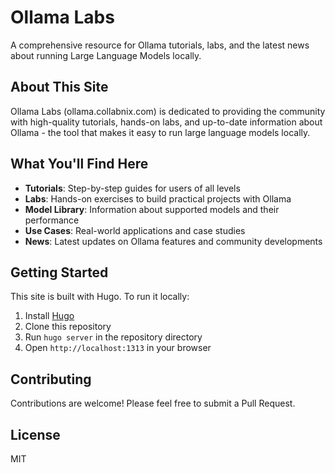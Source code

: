 # Ollama Labs

A comprehensive resource for Ollama tutorials, labs, and the latest news about running Large Language Models locally.

## About This Site

Ollama Labs (ollama.collabnix.com) is dedicated to providing the community with high-quality tutorials, hands-on labs, and up-to-date information about Ollama - the tool that makes it easy to run large language models locally.

## What You'll Find Here

- **Tutorials**: Step-by-step guides for users of all levels
- **Labs**: Hands-on exercises to build practical projects with Ollama
- **Model Library**: Information about supported models and their performance
- **Use Cases**: Real-world applications and case studies
- **News**: Latest updates on Ollama features and community developments

## Getting Started

This site is built with Hugo. To run it locally:

1. Install [Hugo](https://gohugo.io/installation/)
2. Clone this repository
3. Run `hugo server` in the repository directory
4. Open `http://localhost:1313` in your browser

## Contributing

Contributions are welcome! Please feel free to submit a Pull Request.

## License

MIT